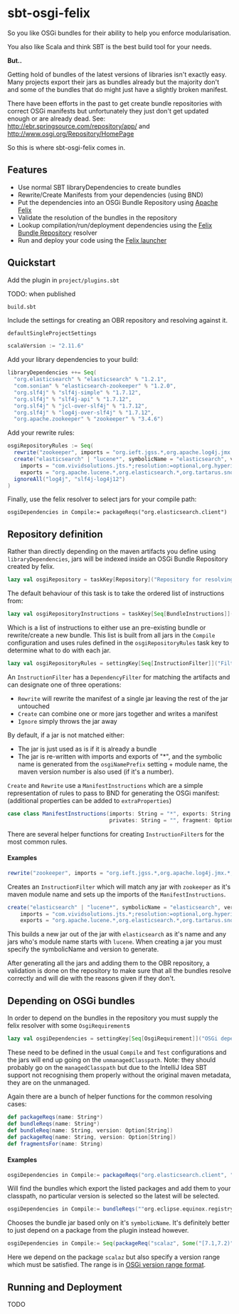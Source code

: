# sbt-osgi-felix

So you like OSGi bundles for their ability to help you enforce modularisation.

You also like Scala and think SBT is the best build tool for your needs.

**But..**

Getting hold of bundles of the latest versions of libraries isn't exactly easy. Many projects export their jars as bundles already
but the majority don't and some of the bundles that do might just have a slightly broken manifest.

There have been efforts in the past to get create bundle repositories with correct OSGi manifests but unfortunately they
just don't get updated enough or are already dead. See: http://ebr.springsource.com/repository/app/ and
http://www.osgi.org/Repository/HomePage

So this is where sbt-osgi-felix comes in.

## Features

* Use normal SBT libraryDependencies to create bundles
* Rewrite/Create Manifests from your dependencies (using BND)
* Put the dependencies into an OSGi Bundle Repository using [Apache Felix](http://felix.apache.org/)
* Validate the resolution of the bundles in the repository
* Lookup compilation/run/deployment dependencies using the [Felix Bundle Repository](http://felix.apache.org/documentation/subprojects/apache-felix-osgi-bundle-repository.html) resolver
* Run and deploy your code using the [Felix launcher](http://felix.apache.org/documentation/subprojects/apache-felix-framework/apache-felix-framework-launching-and-embedding.html)

## Quickstart

Add the plugin in `project/plugins.sbt`

TODO: when published

`build.sbt`

Include the settings for creating an OBR repository and resolving against it.

```scala
defaultSingleProjectSettings

scalaVersion := "2.11.6"
```

Add your library dependencies to your build:

```scala
libraryDependencies ++= Seq(
  "org.elasticsearch" % "elasticsearch" % "1.2.1",
  "com.sonian" % "elasticsearch-zookeeper" % "1.2.0",
  "org.slf4j" % "slf4j-simple" % "1.7.12",
  "org.slf4j" % "slf4j-api" % "1.7.12",
  "org.slf4j" % "jcl-over-slf4j" % "1.7.12",
  "org.slf4j" % "log4j-over-slf4j" % "1.7.12",
  "org.apache.zookeeper" % "zookeeper" % "3.4.6")
```

Add your rewrite rules:

```scala
osgiRepositoryRules := Seq(
  rewrite("zookeeper", imports = "org.ieft.jgss.*,org.apache.log4j.jmx.*;resolution:=optional,*"),
  create("elasticsearch" | "lucene*", symbolicName = "elasticsearch", version = "1.2.1",
    imports = "com.vividsolutions.jts.*;resolution:=optional,org.hyperic.sigar;resolution:=optional,org.apache.regexp;resolution:=optional,*",
    exports = "org.apache.lucene.*,org.elasticsearch.*,org.tartarus.snowball.*"),
  ignoreAll("log4j", "slf4j-log4j12")
)
```

Finally, use the felix resolver to select jars for your compile path:
```
osgiDependencies in Compile:= packageReqs("org.elasticsearch.client")
```

## Repository definition

Rather than directly depending on the maven artifacts you define using `libraryDependencies`, jars will be indexed inside
an OSGi Bundle Repository created by felix. 

```scala
lazy val osgiRepository = taskKey[Repository]("Repository for resolving OSGi dependencies")
```
The default behaviour of this task is to take the ordered list of instructions from:
```scala
lazy val osgiRepositoryInstructions = taskKey[Seq[BundleInstructions]]("Instructions for building the bundles in the OBR repository")
```
Which is a list of instructions to either use an pre-existing bundle or rewrite/create a new bundle. This list is built from all jars in the `Compile` configuration and uses rules defined in the `osgiRepositoryRules` task key to determine what to do with each jar. 

```scala
lazy val osgiRepositoryRules = settingKey[Seq[InstructionFilter]]("Filters for generating BND instructions")
```
An `InstructionFilter` has a `DependencyFilter` for matching the artifacts and can designate one of three operations: 
* `Rewrite` will rewrite the manifest of a single jar leaving the rest of the jar untouched
* `Create` can combine one or more jars together and writes a manifest
* `Ignore` simply throws the jar away

By default, if a jar is not matched either:
* The jar is just used as is if it is already a bundle
* The jar is re-written with imports and exports of "*", and the symbolic name is generated from the `osgiNamePrefix` setting + module name, the maven version number is also used (if it's a number).

`Create` and `Rewrite` use a `ManifestInstructions` which are a simple representation of rules to pass to BND for generating the OSGi manifest: (additional properties can be added to `extraProperties`)

```scala
case class ManifestInstructions(imports: String = "*", exports: String = "*;version=VERSION",
                                privates: String = "", fragment: Option[String] = None,  extraProperties: Map[String, String] = Map.empty)
```
There are several helper functions for creating `InstructionFilter`s for the most common rules.

#### Examples
```scala
rewrite("zookeeper", imports = "org.ieft.jgss.*,org.apache.log4j.jmx.*;resolution:=optional,*")
```
Creates an `InstructionFilter` which will match any jar with `zookeeper` as it's maven module name and sets up the imports of the `ManifestInstructions`.

```scala
create("elasticsearch" | "lucene*", symbolicName = "elasticsearch", version = "1.2.1",
    imports = "com.vividsolutions.jts.*;resolution:=optional,org.hyperic.sigar;resolution:=optional,org.apache.regexp;resolution:=optional,*",
    exports = "org.apache.lucene.*,org.elasticsearch.*,org.tartarus.snowball.*")
```
This builds a new jar out of the jar with `elasticsearch` as it's name and any jars who's module name starts with `lucene`. When creating a jar you must specify the symbolicName and version to generate.

After generating all the jars and adding them to the OBR repository, a validation is done on the repository to make sure that all the bundles resolve correctly and will die with the reasons given if they don't.

## Depending on OSGi bundles

In order to depend on the bundles in the repository you must supply the felix resolver with some `OsgiRequirement`s
```scala
lazy val osgiDependencies = settingKey[Seq[OsgiRequirement]]("OSGi dependencies")
```

These need to be defined in the usual `Compile` and `Test` configurations and the jars will end up going on the `unmanagedClasspath`. Note: they should probably go on the `managedClasspath` but due to the IntelliJ Idea SBT support not recognising them properly without the original maven metadata, they are on the unmanaged.

Again there are a bunch of helper functions for the common resolving cases:
```scala
def packageReqs(name: String*)
def bundleReqs(name: String*)
def bundleReq(name: String, version: Option[String])
def packageReq(name: String, version: Option[String])
def fragmentsFor(name: String)
```

#### Examples
```scala 
osgiDependencies in Compile:= packageReqs("org.elasticsearch.client", "org.slf4j")
```
Will find the bundles which export the listed packages and add them to your classpath, no particular version is selected so the latest will be selected.
```scala 
osgiDependencies in Compile:= bundleReqs(""org.eclipse.equinox.registry")
```
Chooses the bundle jar based only on it's `symbolicName`. It's definitely better to just depend on a package from the plugin instead however.
```scala 
osgiDependencies in Compile:= Seq(packageReq("scalaz", Some("[7.1,7.2)"))
```
Here we depend on the package `scalaz` but also specify a version range which must be satisfied. The range is in [OSGi version range format](http://stackoverflow.com/questions/8353771/osgi-valid-version-ranges).

## Running and Deployment

TODO




